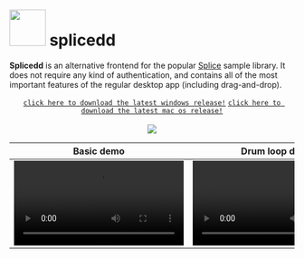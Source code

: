 # <img src="./src-tauri/icons/128x128.png" width="64"/> splicedd
**Splicedd** is an alternative frontend for the popular [Splice](https://splice.com/features/sounds) sample library. It does not require any kind of authentication, and contains all of the most important features of the regular desktop app (including drag-and-drop).

<p align="center">
  <a href="https://github.com/ascpixi/splicedd/releases/"><code>click here to download the latest windows release!</code></a>
  <a href="https://github.com/divohub/splicedd/releases/tag/mac"><code>click here to download the latest mac os release!</code></a>
  <br><br>
  <img src="./etc/screenshot.png">
</p>

Basic demo  | Drum loop demo 
------------|---------------
<video src="https://github.com/ascpixi/splicedd/assets/44982772/4406e3a2-1361-4198-baf9-cca5b4fb62af"> | <video src="https://github.com/ascpixi/splicedd/assets/44982772/02dda4ce-d61c-4240-8759-bbd18c31de24">
